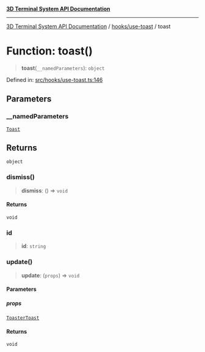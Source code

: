 [**3D Terminal System API Documentation**](../../../README.md)

***

[3D Terminal System API Documentation](../../../README.md) / [hooks/use-toast](../README.md) / toast

# Function: toast()

> **toast**(`__namedParameters`): `object`

Defined in: [src/hooks/use-toast.ts:146](https://github.com/Dicommunitas/ThreeJS_Terminal_3D/blob/7f008de5f667c67ad17e0952a263ff2bb1038f7c/src/hooks/use-toast.ts#L146)

## Parameters

### \_\_namedParameters

[`Toast`](../type-aliases/Toast.md)

## Returns

`object`

### dismiss()

> **dismiss**: () => `void`

#### Returns

`void`

### id

> **id**: `string`

### update()

> **update**: (`props`) => `void`

#### Parameters

##### props

[`ToasterToast`](../type-aliases/ToasterToast.md)

#### Returns

`void`
